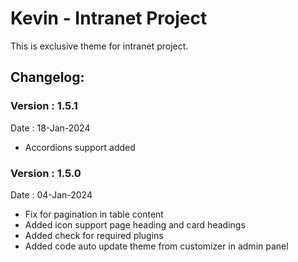 # Kevin - Intranet Project
This is exclusive theme for intranet project.

## Changelog:

### Version : 1.5.1
Date : 18-Jan-2024
- Accordions support added


### Version : 1.5.0
Date : 04-Jan-2024
- Fix for pagination in table content
- Added icon support page heading and card headings
- Added check for required plugins
- Added code auto update theme from customizer in admin panel
